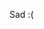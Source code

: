 Sad :(<!---
Monkey-Tale/Monkey-Tale is a ✨ special ✨ repository because its `README.md` (this file) appears on your GitHub profile.
You can click the Preview link to take a look at your changes.
--->
